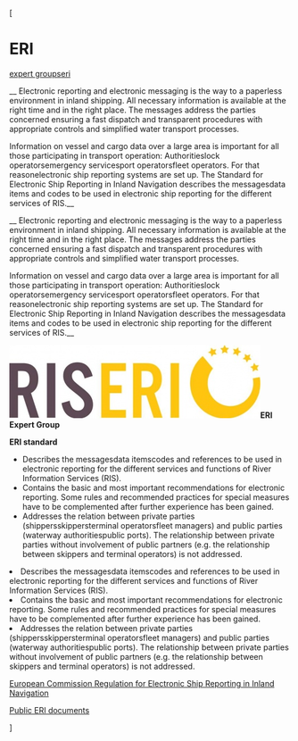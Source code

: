 [

# ERI

<a href="/expert_groups" style="text-transform:lowercase;">Expert Groups</a><a href="/expert_groups/eri" style="text-transform:lowercase;">ERI</a>  
  


__&nbsp;Electronic reporting and electronic messaging is the way to a paperless environment in inland shipping. All necessary information is available at the right time and in the right place. The messages address the parties concerned ensuring a fast dispatch and transparent procedures with appropriate controls and simplified water transport processes.  
  

Information on vessel and cargo data over a large area is important for all those participating in transport operation: Authoritieslock operatorsemergency servicesport operatorsfleet operators. For that reasonelectronic ship reporting systems are set up. The Standard for Electronic Ship Reporting in Inland Navigation describes the messagesdata items and codes to be used in electronic ship reporting for the different services of RIS.__

__&nbsp;Electronic reporting and electronic messaging is the way to a paperless environment in inland shipping. All necessary information is available at the right time and in the right place. The messages address the parties concerned ensuring a fast dispatch and transparent procedures with appropriate controls and simplified water transport processes.  
  

Information on vessel and cargo data over a large area is important for all those participating in transport operation: Authoritieslock operatorsemergency servicesport operatorsfleet operators. For that reasonelectronic ship reporting systems are set up. The Standard for Electronic Ship Reporting in Inland Navigation describes the messagesdata items and codes to be used in electronic ship reporting for the different services of RIS.__  
  
![](docs/Image/340/thumb_450x-_erilogo.jpg)__ERI Expert Group__  
  
  
  
__ERI standard__  


*   Describes the messagesdata itemscodes and references to be used in electronic reporting for the different services and functions of River Information Services (RIS).
*   Contains the basic and most important recommendations for electronic reporting. Some rules and recommended practices for special measures have to be complemented after further experience has been gained.
*   Addresses the relation between private parties (shippersskippersterminal operatorsfleet managers) and public parties (waterway authoritiespublic ports). The relationship between private parties without involvement of public partners (e.g. the relationship between skippers and terminal operators) is not addressed.

<li>Describes the messagesdata itemscodes and references to be used in electronic reporting for the different services and functions of River Information Services (RIS).</li><li>Contains the basic and most important recommendations for electronic reporting. Some rules and recommended practices for special measures have to be complemented after further experience has been gained.</li><li>Addresses the relation between private parties (shippersskippersterminal operatorsfleet managers) and public parties (waterway authoritiespublic ports). The relationship between private parties without involvement of public partners (e.g. the relationship between skippers and terminal operators) is not addressed.</li>  
  
[European Commission Regulation for Electronic Ship Reporting in Inland Navigation  
](/docs/File/340/commission_regulation_164_2010_en.pdf)  
  
  
  
[Public ERI documents](/library/expert_groups/eri)  
  
]